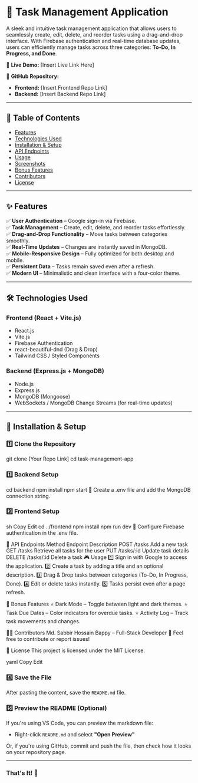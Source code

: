 # 📝 Task Management Application  

A sleek and intuitive task management application that allows users to seamlessly create, edit, delete, and reorder tasks using a drag-and-drop interface. With Firebase authentication and real-time database updates, users can efficiently manage tasks across three categories: **To-Do, In Progress, and Done**.  

🔗 **Live Demo:** [Insert Live Link Here]  

📂 **GitHub Repository:**  
- **Frontend:** [Insert Frontend Repo Link]  
- **Backend:** [Insert Backend Repo Link]  

---

## 📖 Table of Contents  
- [Features](#-features)  
- [Technologies Used](#-technologies-used)  
- [Installation & Setup](#-installation--setup)  
- [API Endpoints](#-api-endpoints)  
- [Usage](#-usage)  
- [Screenshots](#-screenshots)  
- [Bonus Features](#-bonus-features)  
- [Contributors](#-contributors)  
- [License](#-license)  

---

## ✨ Features  
✅ **User Authentication** – Google sign-in via Firebase.  
✅ **Task Management** – Create, edit, delete, and reorder tasks effortlessly.  
✅ **Drag-and-Drop Functionality** – Move tasks between categories smoothly.  
✅ **Real-Time Updates** – Changes are instantly saved in MongoDB.  
✅ **Mobile-Responsive Design** – Fully optimized for both desktop and mobile.  
✅ **Persistent Data** – Tasks remain saved even after a refresh.  
✅ **Modern UI** – Minimalistic and clean interface with a four-color theme.  

---

## 🛠 Technologies Used  

### **Frontend (React + Vite.js)**  
- React.js  
- Vite.js  
- Firebase Authentication  
- react-beautiful-dnd (Drag & Drop)  
- Tailwind CSS / Styled Components  

### **Backend (Express.js + MongoDB)**  
- Node.js  
- Express.js  
- MongoDB (Mongoose)  
- WebSockets / MongoDB Change Streams (for real-time updates)  

---

## 🚀 Installation & Setup  

### **1️⃣ Clone the Repository**
git clone [Your Repo Link]
cd task-management-app


### **1️⃣ Backend Setup**  
cd backend
npm install
npm start
🔹 Create a .env file and add the MongoDB connection string.

### **3️⃣ Frontend Setup**
sh
Copy
Edit
cd ../frontend
npm install
npm run dev
🔹 Configure Firebase authentication in the .env file.

📡 API Endpoints
Method	Endpoint	Description
POST	/tasks	Add a new task
GET	/tasks	Retrieve all tasks for the user
PUT	/tasks/:id	Update task details
DELETE	/tasks/:id	Delete a task
🎮 Usage
1️⃣ Sign in with Google to access the application.
2️⃣ Create a task by adding a title and an optional description.
3️⃣ Drag & Drop tasks between categories (To-Do, In Progress, Done).
4️⃣ Edit or delete tasks instantly.
5️⃣ Tasks persist even after a page refresh.


🌟 Bonus Features
⭐ Dark Mode – Toggle between light and dark themes.
⭐ Task Due Dates – Color indicators for overdue tasks.
⭐ Activity Log – Track task movements and changes.

👨‍💻 Contributors
Md. Sabbir Hossain Bappy – Full-Stack Developer
📩 Feel free to contribute or report issues!

📜 License
This project is licensed under the MIT License.

yaml
Copy
Edit

### **4️⃣ Save the File**  
After pasting the content, save the `README.md` file.  

### **5️⃣ Preview the README (Optional)**  
If you're using VS Code, you can preview the markdown file:  
- Right-click `README.md` and select **"Open Preview"**  

Or, if you're using GitHub, commit and push the file, then check how it looks on your repository page.  

---

### **That's It! 🎉**  